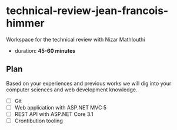 # technical-review-jean-francois-himmer

Workspace for the technical review with Nizar Mathlouthi

* duration: **45-60 minutes**

## Plan

Based on your experiences and previous works we will dig into your computer sciences and web development knowledge. 

- [ ] Git
- [ ] Web application with ASP.NET MVC 5
- [ ] REST API with ASP.NET Core 3.1
- [ ] Crontibution tooling
